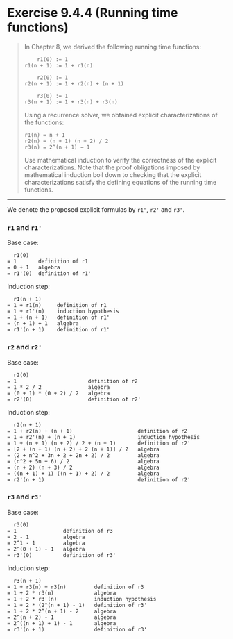 # Exercise 9.4.4 (Running time functions)

> In Chapter 8, we derived the following running time functions:
> ```text
>     r1(0) := 1
> r1(n + 1) := 1 + r1(n)
>
>     r2(0) := 1
> r2(n + 1) := 1 + r2(n) + (n + 1)
>
>     r3(0) := 1
> r3(n + 1) := 1 + r3(n) + r3(n)
> ```
> Using a recurrence solver, we obtained explicit characterizations of the
> functions:
> ```text
> r1(n) = n + 1
> r2(n) = (n + 1) (n + 2) / 2
> r3(n) = 2^(n + 1) − 1
> ```
> Use mathematical induction to verify the correctness of the explicit characterizations.
> Note that the proof obligations imposed by mathematical induction boil down to checking that the explicit characterizations satisfy the defining equations of the running time functions.

---

We denote the proposed explicit formulas by `r1'`, `r2'` and `r3'`.

### `r1` and `r1'`

Base case:
```text
  r1(0)
= 1       definition of r1
= 0 + 1   algebra
= r1'(0)  definition of r1'
```
Induction step:
```text
  r1(n + 1)
= 1 + r1(n)     definition of r1
= 1 + r1'(n)    induction hypothesis
= 1 + (n + 1)   definition of r1'
= (n + 1) + 1   algebra
= r1'(n + 1)    definition of r1'
```

### `r2` and `r2'`

Base case:
```text
  r2(0)
= 1                       definition of r2
= 1 * 2 / 2               algebra
= (0 + 1) * (0 + 2) / 2   algebra
= r2'(0)                  definition of r2'
```
Induction step:
```text
  r2(n + 1)
= 1 + r2(n) + (n + 1)                     definition of r2
= 1 + r2'(n) + (n + 1)                    induction hypothesis
= 1 + (n + 1) (n + 2) / 2 + (n + 1)       definition of r2'
= [2 + (n + 1) (n + 2) + 2 (n + 1)] / 2   algebra
= (2 + n^2 + 3n + 2 + 2n + 2) / 2         algebra
= (n^2 + 5n + 6) / 2                      algebra
= (n + 2) (n + 3) / 2                     algebra
= ((n + 1) + 1) ((n + 1) + 2) / 2         algebra
= r2'(n + 1)                              definition of r2'
```

### `r3` and `r3'`

Base case:
```text
  r3(0)
= 1               definition of r3
= 2 - 1           algebra
= 2^1 - 1         algebra
= 2^(0 + 1) - 1   algebra
= r3'(0)          definition of r3'
```
Induction step:
```text
  r3(n + 1)
= 1 + r3(n) + r3(n)         definition of r3
= 1 + 2 * r3(n)             algebra
= 1 + 2 * r3'(n)            induction hypothesis
= 1 + 2 * (2^(n + 1) - 1)   definition of r3'
= 1 + 2 * 2^(n + 1) - 2     algebra
= 2^(n + 2) - 1             algebra
= 2^((n + 1) + 1) - 1       algebra
= r3'(n + 1)                definition of r3'
```
